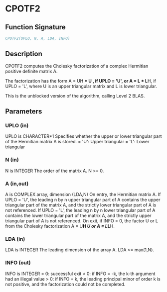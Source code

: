 # CPOTF2

## Function Signature

```fortran
CPOTF2(UPLO, N, A, LDA, INFO)
```

## Description


 CPOTF2 computes the Cholesky factorization of a complex Hermitian
 positive definite matrix A.

 The factorization has the form
    A = U**H * U ,  if UPLO = 'U', or
    A = L  * L**H,  if UPLO = 'L',
 where U is an upper triangular matrix and L is lower triangular.

 This is the unblocked version of the algorithm, calling Level 2 BLAS.

## Parameters

### UPLO (in)

UPLO is CHARACTER*1 Specifies whether the upper or lower triangular part of the Hermitian matrix A is stored. = 'U': Upper triangular = 'L': Lower triangular

### N (in)

N is INTEGER The order of the matrix A. N >= 0.

### A (in,out)

A is COMPLEX array, dimension (LDA,N) On entry, the Hermitian matrix A. If UPLO = 'U', the leading n by n upper triangular part of A contains the upper triangular part of the matrix A, and the strictly lower triangular part of A is not referenced. If UPLO = 'L', the leading n by n lower triangular part of A contains the lower triangular part of the matrix A, and the strictly upper triangular part of A is not referenced. On exit, if INFO = 0, the factor U or L from the Cholesky factorization A = U**H *U or A = L*L**H.

### LDA (in)

LDA is INTEGER The leading dimension of the array A. LDA >= max(1,N).

### INFO (out)

INFO is INTEGER = 0: successful exit < 0: if INFO = -k, the k-th argument had an illegal value > 0: if INFO = k, the leading principal minor of order k is not positive, and the factorization could not be completed.

